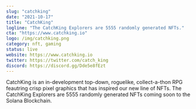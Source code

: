 ```yaml
---
slug: "catchking"
date: "2021-10-17"
title: "CatchKing"
logline: "The CatchKing Explorers are 5555 randomly generated NFTs."
cta: "https://www.catchking.io"
logo: /img/catchking.png
category: nft, gaming
status: live
website: https://www.catchking.io
twitter: https://twitter.com/catch_king
discord: https://discord.gg/Dde5e8fEzt
---
```


CatchKing is an in-development top-down, roguelike, collect-a-thon RPG feautring crisp pixel graphics that has inspired our new line of NFTs. The CatchKing Explorers are 5555 randomly generated NFTs coming soon to the Solana Blockchain.